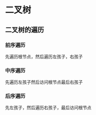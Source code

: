 # 二叉树

## 二叉树的遍历

### 前序遍历

先遍历根节点，然后遍历左孩子，右孩子

### 中序遍历

先遍历左孩子然后访问根节点最后右孩子

### 后序遍历

先左孩子，然后遍历右孩子，最后访问根节点
